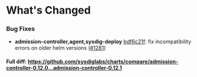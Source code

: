 # What's Changed

### Bug Fixes
- **admission-controller,agent,sysdig-deploy** [bdf6c21f](https://github.com/sysdiglabs/charts/commit/bdf6c21f6322aaa8417fe8a763f01f5127601094): fix incompatibility errors on older helm versions ([#1281](https://github.com/sysdiglabs/charts/issues/1281))
#### Full diff: https://github.com/sysdiglabs/charts/compare/admission-controller-0.12.0...admission-controller-0.12.1
